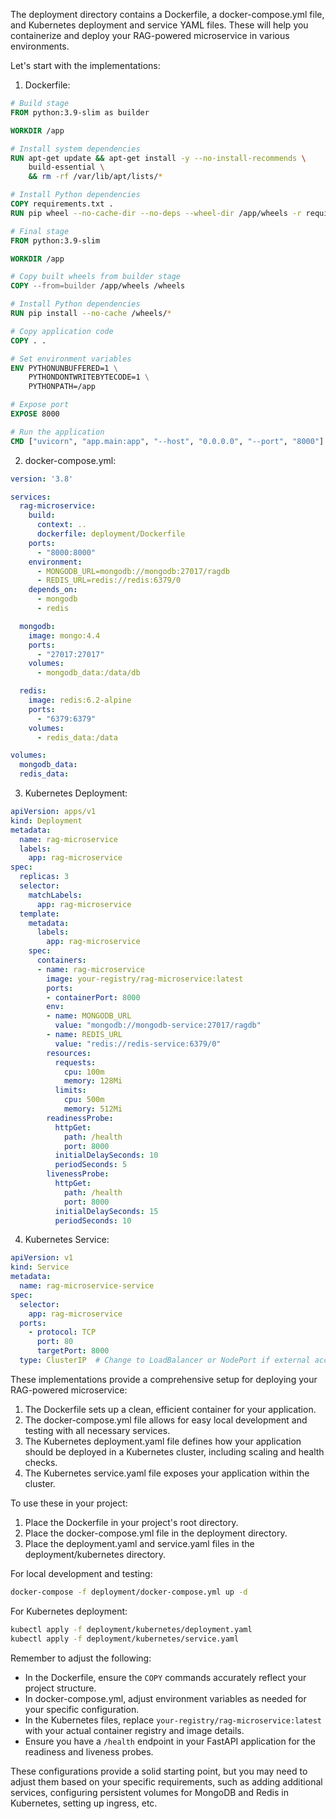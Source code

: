 The deployment directory contains a Dockerfile, a docker-compose.yml file, and Kubernetes deployment and service YAML files. These will help you containerize and deploy your RAG-powered microservice in various environments.

Let's start with the implementations:

1. Dockerfile:



```dockerfile
# Build stage
FROM python:3.9-slim as builder

WORKDIR /app

# Install system dependencies
RUN apt-get update && apt-get install -y --no-install-recommends \
    build-essential \
    && rm -rf /var/lib/apt/lists/*

# Install Python dependencies
COPY requirements.txt .
RUN pip wheel --no-cache-dir --no-deps --wheel-dir /app/wheels -r requirements.txt

# Final stage
FROM python:3.9-slim

WORKDIR /app

# Copy built wheels from builder stage
COPY --from=builder /app/wheels /wheels

# Install Python dependencies
RUN pip install --no-cache /wheels/*

# Copy application code
COPY . .

# Set environment variables
ENV PYTHONUNBUFFERED=1 \
    PYTHONDONTWRITEBYTECODE=1 \
    PYTHONPATH=/app

# Expose port
EXPOSE 8000

# Run the application
CMD ["uvicorn", "app.main:app", "--host", "0.0.0.0", "--port", "8000"]

```

2. docker-compose.yml:



```yaml
version: '3.8'

services:
  rag-microservice:
    build:
      context: ..
      dockerfile: deployment/Dockerfile
    ports:
      - "8000:8000"
    environment:
      - MONGODB_URL=mongodb://mongodb:27017/ragdb
      - REDIS_URL=redis://redis:6379/0
    depends_on:
      - mongodb
      - redis

  mongodb:
    image: mongo:4.4
    ports:
      - "27017:27017"
    volumes:
      - mongodb_data:/data/db

  redis:
    image: redis:6.2-alpine
    ports:
      - "6379:6379"
    volumes:
      - redis_data:/data

volumes:
  mongodb_data:
  redis_data:

```

3. Kubernetes Deployment:



```yaml
apiVersion: apps/v1
kind: Deployment
metadata:
  name: rag-microservice
  labels:
    app: rag-microservice
spec:
  replicas: 3
  selector:
    matchLabels:
      app: rag-microservice
  template:
    metadata:
      labels:
        app: rag-microservice
    spec:
      containers:
      - name: rag-microservice
        image: your-registry/rag-microservice:latest
        ports:
        - containerPort: 8000
        env:
        - name: MONGODB_URL
          value: "mongodb://mongodb-service:27017/ragdb"
        - name: REDIS_URL
          value: "redis://redis-service:6379/0"
        resources:
          requests:
            cpu: 100m
            memory: 128Mi
          limits:
            cpu: 500m
            memory: 512Mi
        readinessProbe:
          httpGet:
            path: /health
            port: 8000
          initialDelaySeconds: 10
          periodSeconds: 5
        livenessProbe:
          httpGet:
            path: /health
            port: 8000
          initialDelaySeconds: 15
          periodSeconds: 10

```

4. Kubernetes Service:



```yaml
apiVersion: v1
kind: Service
metadata:
  name: rag-microservice-service
spec:
  selector:
    app: rag-microservice
  ports:
    - protocol: TCP
      port: 80
      targetPort: 8000
  type: ClusterIP  # Change to LoadBalancer or NodePort if external access is needed

```

These implementations provide a comprehensive setup for deploying your RAG-powered microservice:

1. The Dockerfile sets up a clean, efficient container for your application.
2. The docker-compose.yml file allows for easy local development and testing with all necessary services.
3. The Kubernetes deployment.yaml file defines how your application should be deployed in a Kubernetes cluster, including scaling and health checks.
4. The Kubernetes service.yaml file exposes your application within the cluster.

To use these in your project:

1. Place the Dockerfile in your project's root directory.
2. Place the docker-compose.yml file in the deployment directory.
3. Place the deployment.yaml and service.yaml files in the deployment/kubernetes directory.

For local development and testing:
```bash
docker-compose -f deployment/docker-compose.yml up -d
```

For Kubernetes deployment:
```bash
kubectl apply -f deployment/kubernetes/deployment.yaml
kubectl apply -f deployment/kubernetes/service.yaml
```

Remember to adjust the following:

- In the Dockerfile, ensure the `COPY` commands accurately reflect your project structure.
- In docker-compose.yml, adjust environment variables as needed for your specific configuration.
- In the Kubernetes files, replace `your-registry/rag-microservice:latest` with your actual container registry and image details.
- Ensure you have a `/health` endpoint in your FastAPI application for the readiness and liveness probes.

These configurations provide a solid starting point, but you may need to adjust them based on your specific requirements, such as adding additional services, configuring persistent volumes for MongoDB and Redis in Kubernetes, setting up ingress, etc.